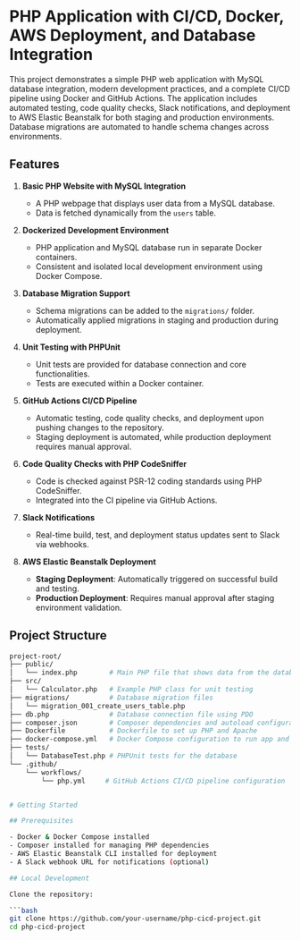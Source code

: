 # PHP Application with CI/CD, Docker, AWS Deployment, and Database Integration

This project demonstrates a simple PHP web application with MySQL database integration, modern development practices, and a complete CI/CD pipeline using Docker and GitHub Actions. The application includes automated testing, code quality checks, Slack notifications, and deployment to AWS Elastic Beanstalk for both staging and production environments. Database migrations are automated to handle schema changes across environments.

## Features

1. **Basic PHP Website with MySQL Integration**
   - A PHP webpage that displays user data from a MySQL database.
   - Data is fetched dynamically from the `users` table.

2. **Dockerized Development Environment**
   - PHP application and MySQL database run in separate Docker containers.
   - Consistent and isolated local development environment using Docker Compose.

3. **Database Migration Support**
   - Schema migrations can be added to the `migrations/` folder.
   - Automatically applied migrations in staging and production during deployment.

4. **Unit Testing with PHPUnit**
   - Unit tests are provided for database connection and core functionalities.
   - Tests are executed within a Docker container.

5. **GitHub Actions CI/CD Pipeline**
   - Automatic testing, code quality checks, and deployment upon pushing changes to the repository.
   - Staging deployment is automated, while production deployment requires manual approval.

6. **Code Quality Checks with PHP CodeSniffer**
   - Code is checked against PSR-12 coding standards using PHP CodeSniffer.
   - Integrated into the CI pipeline via GitHub Actions.

7. **Slack Notifications**
   - Real-time build, test, and deployment status updates sent to Slack via webhooks.

8. **AWS Elastic Beanstalk Deployment**
   - **Staging Deployment**: Automatically triggered on successful build and testing.
   - **Production Deployment**: Requires manual approval after staging environment validation.

## Project Structure

```bash
project-root/
├── public/
│   └── index.php        # Main PHP file that shows data from the database
├── src/
│   └── Calculator.php   # Example PHP class for unit testing
├── migrations/          # Database migration files
│   └── migration_001_create_users_table.php
├── db.php               # Database connection file using PDO
├── composer.json        # Composer dependencies and autoload configuration
├── Dockerfile           # Dockerfile to set up PHP and Apache
├── docker-compose.yml   # Docker Compose configuration to run app and MySQL
├── tests/
│   └── DatabaseTest.php # PHPUnit tests for the database
└── .github/
    └── workflows/
        └── php.yml     # GitHub Actions CI/CD pipeline configuration


# Getting Started

## Prerequisites

- Docker & Docker Compose installed
- Composer installed for managing PHP dependencies
- AWS Elastic Beanstalk CLI installed for deployment
- A Slack webhook URL for notifications (optional)

## Local Development

Clone the repository:

```bash
git clone https://github.com/your-username/php-cicd-project.git
cd php-cicd-project
```

